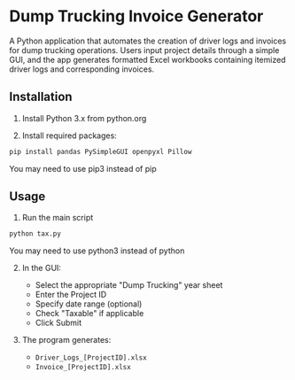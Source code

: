 # Dump Trucking Invoice Generator

A Python application that automates the creation of driver logs and invoices for dump trucking operations. Users input project details through a simple GUI, and the app generates formatted Excel workbooks containing itemized driver logs and corresponding invoices.

## Installation

1. Install Python 3.x from python.org

2. Install required packages:
```bash
pip install pandas PySimpleGUI openpyxl Pillow
```

You may need to use pip3 instead of pip

## Usage

1. Run the main script
```bash
python tax.py
```
You may need to use python3 instead of python

2. In the GUI:
    - Select the appropriate "Dump Trucking" year sheet
    - Enter the Project ID
    - Specify date range (optional)
    - Check "Taxable" if applicable
    - Click Submit

3. The program generates:
    - `Driver_Logs_[ProjectID].xlsx`
    - `Invoice_[ProjectID].xlsx`
